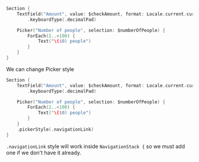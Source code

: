 ```swift
Section {
    TextField("Amount", value: $checkAmount, format: Locale.current.currency?.identifier ?? "USD"))
        .keyboardType(.decimalPad)

    Picker("Number of people", selection: $numberOfPeople) {
        ForEach(2..<100) {
            Text("\($0) people")
        }
    }
}
```

We can change Picker style
```swift
Section {
    TextField("Amount", value: $checkAmount, format: Locale.current.currency?.identifier ?? "USD"))
        .keyboardType(.decimalPad)

    Picker("Number of people", selection: $numberOfPeople) {
        ForEach(2..<100) {
            Text("\($0) people")
        }
    }
    .pickerStyle(.navigationLink)
}
```

`.navigationLink` style will work inside `NavigationStack {` so we must add one if we don't have it already.